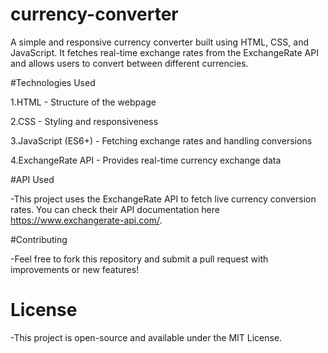 # currency-converter
A simple and responsive currency converter built using HTML, CSS, and JavaScript. It fetches real-time exchange rates from the ExchangeRate API and allows users to convert between different currencies.

#Technologies Used

1.HTML - Structure of the webpage

2.CSS - Styling and responsiveness

3.JavaScript (ES6+) - Fetching exchange rates and handling conversions

4.ExchangeRate API - Provides real-time currency exchange data

#API Used

-This project uses the ExchangeRate API to fetch live currency conversion rates. You can check their API documentation here https://www.exchangerate-api.com/.

#Contributing

-Feel free to fork this repository and submit a pull request with improvements or new features!

# License

-This project is open-source and available under the MIT License.
